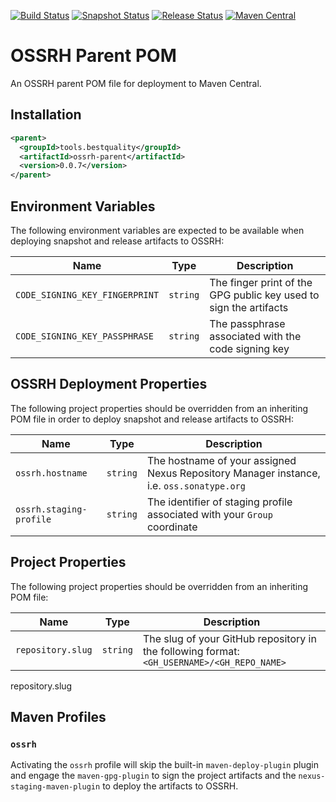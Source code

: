 [![Build Status](https://github.com/Best-Quality-Engineering/ossrh-parent/actions/workflows/branch-build.yml/badge.svg)](https://github.com/Best-Quality-Engineering/ossrh-parent/actions/workflows/branch-build.yml)
[![Snapshot Status](https://github.com/Best-Quality-Engineering/ossrh-parent/actions/workflows/ossrh-snapshot.yml/badge.svg)](https://github.com/Best-Quality-Engineering/ossrh-parent/actions/workflows/ossrh-snapshot.yml)
[![Release Status](https://github.com/Best-Quality-Engineering/ossrh-parent/actions/workflows/ossrh-release.yml/badge.svg)](https://github.com/Best-Quality-Engineering/ossrh-parent/actions/workflows/ossrh-release.yml)
[![Maven Central](https://img.shields.io/maven-central/v/tools.bestquality/ossrh-parent.svg?color=green&label=maven%20central)](https://search.maven.org/search?q=g:tools.bestquality%20AND%20a:ossrh-parent)

# OSSRH Parent POM
An OSSRH parent POM file for deployment to Maven Central.

## Installation
```xml
<parent>
  <groupId>tools.bestquality</groupId>
  <artifactId>ossrh-parent</artifactId>
  <version>0.0.7</version>
</parent>
```
## Environment Variables
The following environment variables are expected to be available when deploying snapshot and release artifacts to
OSSRH:

| Name                           | Type     | Description                                                       |
|--------------------------------|----------|-------------------------------------------------------------------|
| `CODE_SIGNING_KEY_FINGERPRINT` | `string` | The finger print of the GPG public key used to sign the artifacts |
| `CODE_SIGNING_KEY_PASSPHRASE`  | `string` | The passphrase associated with the code signing key               |

## OSSRH Deployment Properties
The following project properties should be overridden from an inheriting POM file in order to deploy snapshot and 
release artifacts to OSSRH:

| Name                    | Type     | Description                                                                              |
|-------------------------|----------|------------------------------------------------------------------------------------------|
| `ossrh.hostname`        | `string` | The hostname of your assigned Nexus Repository Manager instance, i.e. `oss.sonatype.org` |
| `ossrh.staging-profile` | `string` | The identifier of staging profile associated with your `Group` coordinate                |

## Project Properties
The following project properties should be overridden from an inheriting POM file:

| Name              | Type     | Description                                                                                |
|-------------------|----------|--------------------------------------------------------------------------------------------|
| `repository.slug` | `string` | The slug of your GitHub repository in the following format: `<GH_USERNAME>/<GH_REPO_NAME>` |

repository.slug

## Maven Profiles
### `ossrh`
Activating the `ossrh` profile will skip the built-in `maven-deploy-plugin` plugin and engage the `maven-gpg-plugin` to
sign the project artifacts and the `nexus-staging-maven-plugin` to deploy the artifacts to OSSRH.